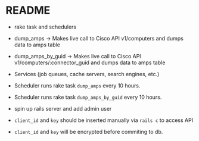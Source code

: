 # README
* rake task and schedulers
* dump_amps -> Makes live call to Cisco API v1/computers and dumps data to amps table
* dump_amps_by_guid -> Makes live call to Cisco API v1/computers/:connector_guid and dumps data to amps table
* Services (job queues, cache servers, search engines, etc.)
* Scheduler runs rake task `dump_amps` every 10 hours.
* Scheduler runs rake task `dump_amps_by_guid` every 10 hours.


* spin up rails server and add admin user
* `client_id` and `key` should be inserted manually via `rails c` to access API
* `client_id` and `key` will be encrypted before commiting to db.
